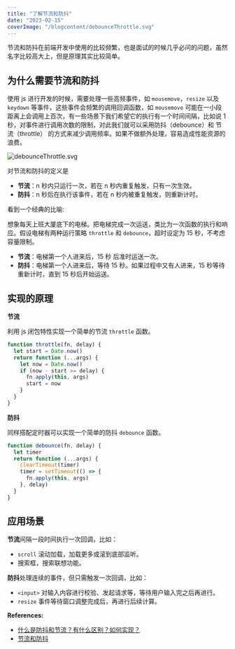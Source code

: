 ```yaml
---
title: "了解节流和防抖"
date: "2023-02-15"
coverImage: "/blogcontent/debounceThrottle.svg"
---
```


节流和防抖在前端开发中使用的比较频繁，也是面试的时候几乎必问的问题，虽然名字比较高大上，但是原理其实比较简单。

## 为什么需要节流和防抖

使用 js 进行开发的时候，需要处理一些高频事件，如 `mousemove`，`resize` 以及 `keydown` 等事件，这些事件会频繁的调用回调函数，如 `mousemove` 可能在一小段距离上会调用上百次，有一些场景下我们希望它的执行有一个时间间隔，比如说 1 秒，对事件进行调用次数的限制，对此我们就可以采用防抖（debounce）和 节流（throttle） 的方式来减少调用频率。如果不做额外处理，容易造成性能资源的浪费。

![debounceThrottle.svg](/blogcontent/debounceThrottle.svg)

对节流和防抖的定义是

- **节流**：n 秒内只运行一次，若在 n 秒内重复触发，只有一次生效。
- **防抖**：n 秒后在执行该事件，若在 n 秒内被重复触发，则重新计时。

看到一个经典的比喻:

想象每天上班大厦底下的电梯。把电梯完成一次运送，类比为一次函数的执行和响应。假设电梯有两种运行策略 `throttle` 和 `debounce`，超时设定为 15 秒，不考虑容量限制。

- **节流**：电梯第一个人进来后，15 秒 后准时运送一次。
- **防抖**：电梯第一个人进来后，等待 15 秒。如果过程中又有人进来，15 秒等待重新计时，直到 15 秒后开始运送。

## 实现的原理

**节流**

利用 js 闭包特性实现一个简单的节流 `throttle` 函数。

```js
function throttle(fn, delay) {
  let start = Date.now()
  return function (...args) {
    let now = Date.now()
    if (now - start >= delay) {
      fn.apply(this, args)
      start = now
    }
  }
}
```

**防抖**

同样搭配定时器可以实现一个简单的防抖 `debounce` 函数。

```js
function debounce(fn, delay) {
  let timer
  return function (...args) {
    clearTimeout(timer)
    timer = setTimeout(() => {
      fn.apply(this, args)
    }, delay)
  }
}
```

## 应用场景

**节流**间隔一段时间执行一次回调，比如：

- `scroll` 滚动加载，加载更多或滚到底部监听。
- 搜索框，搜索联想功能。

**防抖**处理连续的事件，但只需触发一次回调，比如：

- `<input>` 对输入内容进行校验、发起请求等，等待用户输入完之后再进行。
- `resize` 事件等待窗口调整完成后，再进行后续计算。

**References:**

- [什么是防抖和节流？有什么区别？如何实现？](https://vue3js.cn/interview/JavaScript/debounce_throttle.html)
- [节流和防抖](https://underglaze-blue.github.io/blog/pages/af9354/)
